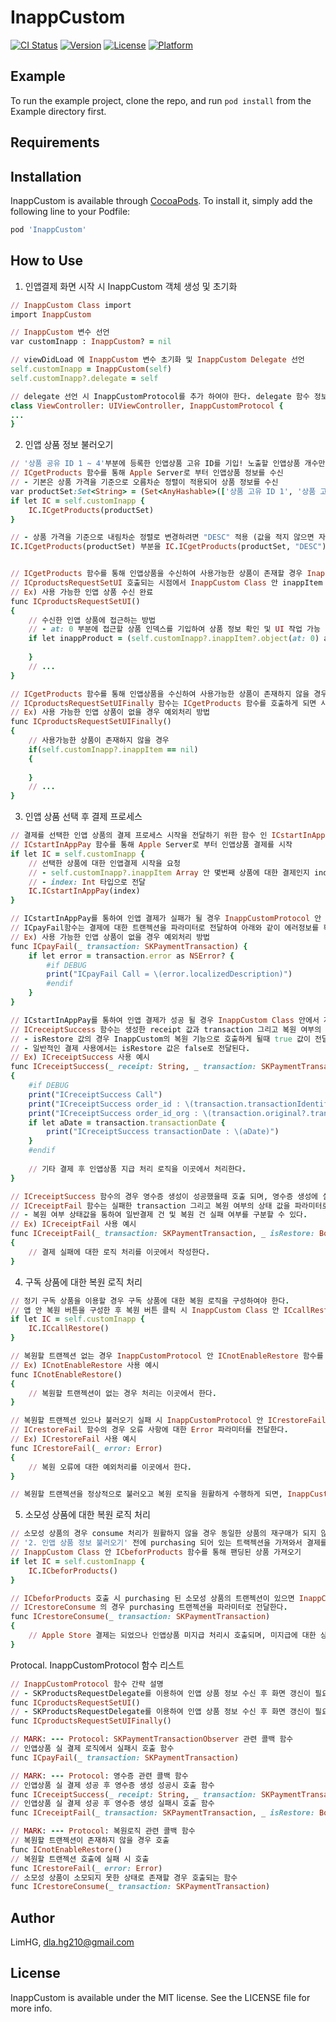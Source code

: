 # InappCustom

[![CI Status](https://img.shields.io/travis/LimHG/InappCustom.svg?style=flat)](https://travis-ci.org/LimHG/InappCustom)
[![Version](https://img.shields.io/cocoapods/v/InappCustom.svg?style=flat)](https://cocoapods.org/pods/InappCustom)
[![License](https://img.shields.io/cocoapods/l/InappCustom.svg?style=flat)](https://cocoapods.org/pods/InappCustom)
[![Platform](https://img.shields.io/cocoapods/p/InappCustom.svg?style=flat)](https://cocoapods.org/pods/InappCustom)

## Example

To run the example project, clone the repo, and run `pod install` from the Example directory first.

## Requirements

## Installation

InappCustom is available through [CocoaPods](https://cocoapods.org). To install
it, simply add the following line to your Podfile:

```ruby
pod 'InappCustom'
```

## How to Use

1. 인앱결제 화면 시작 시 InappCustom 객체 생성 및 초기화
```ruby
// InappCustom Class import
import InappCustom

// InappCustom 변수 선언
var customInapp : InappCustom? = nil

// viewDidLoad 에 InappCustom 변수 초기화 및 InappCustom Delegate 선언
self.customInapp = InappCustom(self)
self.customInapp?.delegate = self

// delegate 선언 시 InappCustomProtocol를 추가 하여야 한다. delegate 함수 정보는 아래에서 확인
class ViewController: UIViewController, InappCustomProtocol {
...
}
```

2. 인앱 상품 정보 불러오기
```ruby
// '상품 공유 ID 1 ~ 4'부분에 등록한 인앱상품 고유 ID를 기입! 노출할 인앱상품 개수만큼 입력 (1개만 입력도 가능)
// ICgetProducts 함수를 통해 Apple Server로 부터 인앱상품 정보를 수신 
// - 기본은 상품 가격을 기준으로 오름차순 정렬이 적용되어 상품 정보를 수신
var productSet:Set<String> = (Set<AnyHashable>(['상품 고유 ID 1', '상품 고유 ID 2', '상품 고유 ID 3', '상품 고유 ID 4']) as? Set<String>)!
if let IC = self.customInapp {
    IC.ICgetProducts(productSet)
}

// - 상품 가격을 기준으로 내림차순 정렬로 변경하려면 "DESC" 적용 (값을 적지 않으면 자동으로 오름차순으로 적용)
IC.ICgetProducts(productSet) 부분을 IC.ICgetProducts(productSet, "DESC") 로 요청


// ICgetProducts 함수를 통해 인앱상품을 수신하여 사용가능한 상품이 존재할 경우 InappCustomProtocol 안 ICproductsRequestSetUI 함수가 호출된다. 
// ICproductsRequestSetUI 호출되는 시점에서 InappCustom Class 안 inappItem Array 변수를 통해 각각의 인앱 상품 정보를 확인할 수 있다.
// Ex) 사용 가능한 인앱 상품 수신 완료
func ICproductsRequestSetUI()
{
    // 수신한 인앱 상품에 접근하는 방법
    // - at: 0 부분에 접근할 상품 인덱스를 기입하여 상품 정보 확인 및 UI 작업 가능
    if let inappProduct = (self.customInapp?.inappItem?.object(at: 0) as! SKProduct) {
        
    }
    // ...
}

// ICgetProducts 함수를 통해 인앱상품을 수신하여 사용가능한 상품이 존재하지 않을 경우에 대한 UI 작업 및 예외처리가 필요할 경우 InappCustomProtocol 안 ICproductsRequestSetUIFinally 함수를 이용한다. 
// ICproductsRequestSetUIFinally 함수는 ICgetProducts 함수를 호출하게 되면 사용가능 상품 정보와 무관하게 호출된다.
// Ex) 사용 가능한 인앱 상품이 없을 경우 예외처리 방법
func ICproductsRequestSetUIFinally()
{
    // 사용가능한 상품이 존재하지 않을 경우
    if(self.customInapp?.inappItem == nil)
    {
    
    }
    // ... 
}
```

3. 인앱 상품 선택 후 결제 프로세스
```ruby
// 결제를 선택한 인앱 상품의 결제 프로세스 시작을 전달하기 위한 함수 인 ICstartInAppPay 함수를 이용
// ICstartInAppPay 함수를 통해 Apple Server로 부터 인앱상품 결제를 시작
if let IC = self.customInapp {
    // 선택한 상품에 대한 인앱결제 시작을 요청
    // - self.customInapp?.inappItem Array 안 몇번째 상품에 대한 결제인지 index 값을 전달한다. 
    // - index: Int 타입으로 전달
    IC.ICstartInAppPay(index)
}

// ICstartInAppPay를 통하여 인앱 결제가 실패가 될 경우 InappCustomProtocol 안 ICpayFail 함수를 이용한다. 
// ICpayFail함수는 결제에 대한 트랜젝션을 파라미터로 전달하여 아래와 같이 에러정보를 확인 할 수 있다. 
// Ex) 사용 가능한 인앱 상품이 없을 경우 예외처리 방법
func ICpayFail(_ transaction: SKPaymentTransaction) {
    if let error = transaction.error as NSError? {
        #if DEBUG
        print("ICpayFail Call = \(error.localizedDescription)")
        #endif
    }
}

// ICstartInAppPay를 통하여 인앱 결제가 성공 될 경우 InappCustom Class 안에서 자동으로 receipt 생성 함수 InappCustomProtocol 안 ICreceiptSuccess 함수를 호출한다.
// ICreceiptSuccess 함수는 생성한 receipt 값과 transaction 그리고 복원 여부의 상태 값을 파라미터로 전달한다. 
// - isRestore 값의 경우 InappCustom의 복원 기능으로 호출하게 될때 true 값이 전달되며, 해당 방법은 아래에서 설명한다.
// - 일반적인 결제 사용에서는 isRestore 값은 false로 전달된다.
// Ex) ICreceiptSuccess 사용 예시
func ICreceiptSuccess(_ receipt: String, _ transaction: SKPaymentTransaction, _ isRestore: Bool)
{
    #if DEBUG
    print("ICreceiptSuccess Call")
    print("ICreceiptSuccess order_id : \(transaction.transactionIdentifier ?? "")")
    print("ICreceiptSuccess order_id_org : \(transaction.original?.transactionIdentifier ?? "")")
    if let aDate = transaction.transactionDate {
        print("ICreceiptSuccess transactionDate : \(aDate)")
    }
    #endif
    
    // 기타 결제 후 인앱상품 지급 처리 로직을 이곳에서 처리한다.
}

// ICreceiptSuccess 함수의 경우 영수증 생성이 성공했을때 호출 되며, 영수증 생성에 실패할 경우 InappCustomProtocol 안 ICreceiptFail 함수를 호출한다.
// ICreceiptFail 함수는 실패한 transaction 그리고 복원 여부의 상태 값을 파라미터로 전달한다. 
// - 복원 여부 상태값을 통하여 일반결제 건 및 복원 건 실패 여부를 구분할 수 있다. 
// Ex) ICreceiptFail 사용 예시
func ICreceiptFail(_ transaction: SKPaymentTransaction, _ isRestore: Bool)
{
    // 결제 실패에 대한 로직 처리를 이곳에서 작성한다.
}
```

4. 구독 상품에 대한 복원 로직 처리
```ruby
// 정기 구독 상품을 이용할 경우 구독 상품에 대한 복원 로직을 구성하여야 한다.
// 앱 안 복원 버튼을 구성한 후 복원 버튼 클릭 시 InappCustom Class 안 ICcallRestore 함수를 통해 Apple Server로 부터 복원 상품에 대한 트랜젝션을 가져온다.
if let IC = self.customInapp {
    IC.ICcallRestore()
}

// 복원할 트랜젝션 없는 경우 InappCustomProtocol 안 ICnotEnableRestore 함수를 호출한다.
// Ex) ICnotEnableRestore 사용 예시
func ICnotEnableRestore()
{
    // 복원할 트랜젝션이 없는 경우 처리는 이곳에서 한다.
}

// 복원할 트랜젝션 있으나 불러오기 실패 시 InappCustomProtocol 안 ICrestoreFail 함수를 호출한다.
// ICrestoreFail 함수의 경우 오류 사항에 대한 Error 파라미터를 전달한다.
// Ex) ICrestoreFail 사용 예시
func ICrestoreFail(_ error: Error)
{
    // 복원 오류에 대한 예외처리를 이곳에서 한다.
}

// 복원할 트랜젝션을 정상적으로 불러오고 복원 로직을 원활하게 수행하게 되면, InappCustom Class 안에서 자동으로 처리되어 InappCustomProtocol 안 ICreceiptSuccess 함수를 호출하며, isRestore 파라미터 값이 true로 전달된다.
```

5. 소모성 상품에 대한 복원 로직 처리
```ruby
// 소모성 상품의 경우 consume 처리가 원활하지 않을 경우 동일한 상품의 재구매가 되지 않도록 설계가 되어 있다. 
// '2. 인앱 상품 정보 불러오기' 전에 purchasing 되어 있는 트랙젝션을 가져와서 결제를 이어갈 수 있도록 추가 설계를 할 수 있다. 
// InappCustom Class 안 ICbeforProducts 함수를 통해 팬딩된 상품 가져오기
if let IC = self.customInapp {
    IC.ICbeforProducts()
}

// ICbeforProducts 호출 시 purchasing 된 소모성 상품의 트랜젝션이 있으면 InappCustomProtocol 안 ICrestoreConsume 함수를 호출한다.
// ICrestoreConsume 의 경우 purchasing 트랜젝션을 파라미터로 전달한다.
func ICrestoreConsume(_ transaction: SKPaymentTransaction)
{
    // Apple Store 결제는 되었으나 인앱상품 미지급 처리시 호출되며, 미지급에 대한 상품을 지급하도록 이곳에서 처리 한다.
}
```

Protocal. InappCustomProtocol 함수 리스트
```ruby
// InappCustomProtocol 함수 간략 설명
// - SKProductsRequestDelegate를 이용하여 인앱 상품 정보 수신 후 화면 갱신이 필요할때 호출되는 함수 (사용 가능 상품이 있을 경우에만 호출)
func ICproductsRequestSetUI()
// - SKProductsRequestDelegate를 이용하여 인앱 상품 정보 수신 후 화면 갱신이 필요할때 호출되는 함수 (사용 가능 상품 여부와 무관하게 호출)
func ICproductsRequestSetUIFinally()

// MARK: --- Protocol: SKPaymentTransactionObserver 관련 콜백 함수
// 인앱상품 실 결제 로직에서 실패시 호출 함수
func ICpayFail(_ transaction: SKPaymentTransaction)

// MARK: --- Protocol: 영수증 관련 콜백 함수
// 인앱상품 실 결제 성공 후 영수증 생성 성공시 호출 함수
func ICreceiptSuccess(_ receipt: String, _ transaction: SKPaymentTransaction, _ isRestore: Bool)
// 인앱상품 실 결제 성공 후 영수증 생성 실패시 호출 함수
func ICreceiptFail(_ transaction: SKPaymentTransaction, _ isRestore: Bool)

// MARK: --- Protocol: 복원로직 관련 콜백 함수
// 복원할 트랜젝션이 존재하지 않을 경우 호출
func ICnotEnableRestore()
// 복원할 트랜젝션 호출에 실패 시 호출
func ICrestoreFail(_ error: Error)
// 소모성 상품이 소모되지 못한 상태로 존재할 경우 호출되는 함수
func ICrestoreConsume(_ transaction: SKPaymentTransaction)
```


## Author

LimHG, dla.hg210@gmail.com

## License

InappCustom is available under the MIT license. See the LICENSE file for more info.
